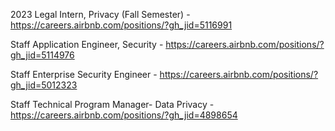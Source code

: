 2023 Legal Intern, Privacy (Fall Semester) - https://careers.airbnb.com/positions/?gh_jid=5116991

Staff Application Engineer, Security - https://careers.airbnb.com/positions/?gh_jid=5114976

Staff Enterprise Security Engineer - https://careers.airbnb.com/positions/?gh_jid=5012323

Staff Technical Program Manager- Data Privacy - https://careers.airbnb.com/positions/?gh_jid=4898654


